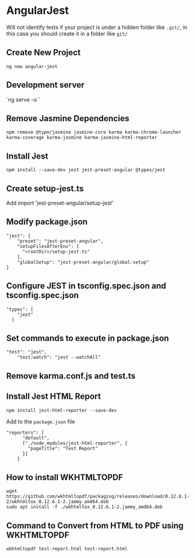 # AngularJest

Will not identify tests if your project is under a hidden folder like `.git/`, in this case you should create it in a folder like `git/`

## Create New Project
`ng new angular-jest`

## Development server
`ng serve -o``

## Remove Jasmine Dependencies
`npm remove @type/jasmine jasmine-core karma karma-chrome-launcher karma-coverage karma-jasmine karma-jasmine-html-reporter`

## Install Jest
`npm install --save-dev jest jest-preset-angular @types/jest`

## Create setup-jest.ts
Add import 'jest-preset-angular/setup-jest'

## Modify package.json
```
"jest": {
    "preset": "jest-preset-angular",
    "setupFilesAfterEnv": [
      "<rootDir>/setup-jest.ts"
    ],
    "globalSetup": "jest-preset-angular/global-setup"
}
```

## Configure JEST in tsconfig.spec.json and tsconfig.spec.json
```
"types": [
    "jest"
  ]
```

## Set commands to execute in package.json

```
"test": "jest",
    "test:watch": "jest --watchAll"
```

## Remove karma.conf.js and test.ts

## Install Jest HTML Report
`npm install jest-html-reporter --save-dev`

Add to the `package.json` file

```
"reporters": [
      "default",
      ["./node_modules/jest-html-reporter", {
        "pageTitle": "Test Report"
      }]
    ]
```

## How to install WKHTMLTOPDF
```
wget https://github.com/wkhtmltopdf/packaging/releases/download/0.12.6.1-2/wkhtmltox_0.12.6.1-2.jammy_amd64.deb
sudo apt install -f ./wkhtmltox_0.12.6.1-2.jammy_amd64.deb
```

## Command to Convert from HTML to PDF using WKHTMLTOPDF

`wkhtmltopdf test-report.html test-report.html`
